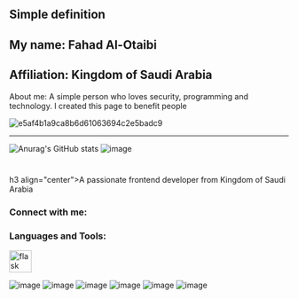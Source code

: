 Simple definition
-----------------------
My name: Fahad Al-Otaibi
--
Affiliation: Kingdom of Saudi Arabia
--
About me: A simple person who loves security, programming and technology. 
I created this page to benefit people                                  


![e5af4b1a9ca8b6d61063694c2e5badc9](https://github.com/user-attachments/assets/c978fa7e-1806-436c-9c3d-0579d55ce9e4)






-----------------------
![Anurag's GitHub stats](https://github-readme-stats.vercel.app/api?username=anuraghazra&show_icons=true&theme=transparent) ![image](https://github.com/user-attachments/assets/3bc1dadd-7a6b-4120-a969-35fa0581b86c)

#


#
h3 align="center">A passionate frontend developer from Kingdom of Saudi Arabia
</h3>

<h3 align="left">Connect with me:</h3>
<p align="left">
</p>

<h3 align="left">Languages and Tools:</h3>
<p align="left"> <a href="https://flask.palletsprojects.com/" target="_blank" rel="noreferrer"> <img src="https://www.vectorlogo.zone/logos/pocoo_flask/pocoo_flask-icon.svg" alt="flask" width="40" height="40"/> </a> </p> 

![image](https://github.com/user-attachments/assets/8c6ee116-8df3-43a1-863d-fae3528a5a1b)
![image](https://github.com/user-attachments/assets/8e8a6fe8-a32d-48fe-97b7-db14fe6ca3e8)
![image](https://github.com/user-attachments/assets/d64da1f5-6c53-4c0b-a81d-0ee20e5b7799)
![image](https://github.com/user-attachments/assets/96038ca6-d379-4efb-b48d-017018caf5f6)
![image](https://github.com/user-attachments/assets/b66f6574-a055-4ead-b701-b9090fb952e7)
![image](https://github.com/user-attachments/assets/d483467d-c114-44cc-9add-70413353c05b)

<!--- !)

0x9ini/0x9ini is a ✨ special ✨ repository because its `README.md` (this file) appears on your GitHub profile.
You can click the Preview link to take a look at your changes.
--->
